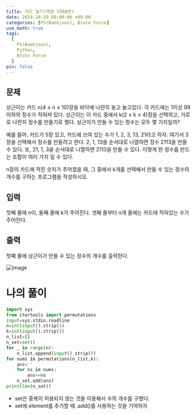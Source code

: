 ```yaml
---
title: 카드 놓기(백준 5568번)
date: 2024-10-29 00:00:00 +09:00
categories: [PS(Baekjoon), Brute Force]
use_math: true
tags:
  [
    PS(Baekjoon),
    Python,
    Brute Force
  ]
pin: false
---
```


## 문제

상근이는 카드 n(4 ≤ n ≤ 10)장을 바닥에 나란히 놓고 놀고있다. 각 카드에는 1이상 99이하의 정수가 적혀져 있다. 상근이는 이 카드 중에서 k(2 ≤ k ≤ 4)장을 선택하고, 가로로 나란히 정수를 만들기로 했다. 상근이가 만들 수 있는 정수는 모두 몇 가지일까?

예를 들어, 카드가 5장 있고, 카드에 쓰여 있는 수가 1, 2, 3, 13, 21라고 하자. 여기서 3장을 선택해서 정수를 만들려고 한다. 2, 1, 13을 순서대로 나열하면 정수 2113을 만들 수 있다. 또, 21, 1, 3을 순서대로 나열하면 2113을 만들 수 있다. 이렇게 한 정수를 만드는 조합이 여러 가지 일 수 있다.

n장의 카드에 적힌 숫자가 주어졌을 때, 그 중에서 k개를 선택해서 만들 수 있는 정수의 개수를 구하는 프로그램을 작성하시오.

## 입력

첫째 줄에 n이, 둘째 줄에 k가 주어진다. 셋째 줄부터 n개 줄에는 카드에 적혀있는 수가 주어진다.

## 출력

첫째 줄에 상근이가 만들 수 있는 정수의 개수를 출력한다.

![image](https://github.com/user-attachments/assets/4ddfbc77-2e1c-4e10-b5d3-951ebb49a1a5)

# 나의 풀이

```python
import sys
from itertools import permutations
input=sys.stdin.readline
n=int(input().strip())
k=int(input().strip())
n_list=[]
n_set=set()
for _ in range(n):
    n_list.append(input().strip())
for nums in permutations(n_list,k):
    ans=''
    for ns in nums:
        ans+=ns
    n_set.add(ans)
print(len(n_set))
```

- set은 중복이 허용되지 않는 것을 이용해서 수의 개수를 구했다.
- set에 element를 추가할 때 .add()를 사용하는 것을 기억하자